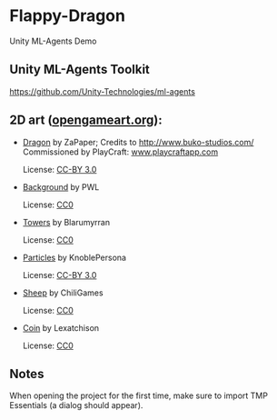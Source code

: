 # Flappy-Dragon
Unity ML-Agents Demo

## Unity ML-Agents Toolkit
https://github.com/Unity-Technologies/ml-agents

## 2D art ([opengameart.org](https://opengameart.org/)):
- [Dragon](https://opengameart.org/content/red-dragon) by ZaPaper; Credits to http://www.buko-studios.com/ Commissioned by PlayCraft: www.playcraftapp.com

  License: [CC-BY 3.0](http://creativecommons.org/licenses/by/3.0/)
- [Background](https://opengameart.org/content/seamless-hd-landscape-in-parts) by PWL

  License: [CC0](http://creativecommons.org/publicdomain/zero/1.0/)
- [Towers](https://opengameart.org/content/castles) by Blarumyrran

  License: [CC0](http://creativecommons.org/publicdomain/zero/1.0/)
- [Particles](https://opengameart.org/content/smoke-fire-animated-particle-16x16) by KnoblePersona

  License: [CC-BY 3.0](http://creativecommons.org/licenses/by/3.0/)
- [Sheep](https://opengameart.org/content/vector-dog-sheep) by ChiliGames

  License: [CC0](http://creativecommons.org/publicdomain/zero/1.0/)
- [Coin](https://opengameart.org/content/2d-coin) by Lexatchison

  License: [CC0](http://creativecommons.org/publicdomain/zero/1.0/)

## Notes
When opening the project for the first time, make sure to import TMP Essentials (a dialog should appear).
